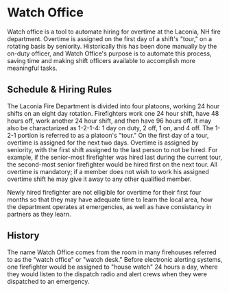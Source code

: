 # Watch Office

Watch office is a tool to automate hiring for overtime at the Laconia, NH fire department. Overtime is assigned on the first day of a shift's "tour," on a rotating basis by seniority. Historically this has been done manually by the on-duty officer, and Watch Office's purpose is to automate this process, saving time and making shift officers available to accomplish more meaningful tasks.


## Schedule & Hiring Rules

The Laconia Fire Department is divided into four platoons, working 24 hour shifts on an eight day rotation. Firefighters work one 24 hour shift, have 48 hours off, work another 24 hour shift, and then have 96 hours off. It may also be charactarized as 1-2-1-4: 1 day on duty, 2 off, 1 on, and 4 off. The 1-2-1 portion is referred to as a platoon's "tour." On the first day of a tour, overtime is assigned for the next two days. Overtime is assigned by seniority, with the first shift assigned to the last person to not be hired. For example, if the senior-most firefighter was hired last during the current tour, the second-most senior firefighter would be hired first on the next tour. All overtime is mandatory; if a member does not wish to work his assigned overtime shift he may give it away to any other qualified member.

Newly hired firefighter are not elligible for overtime for their first four months so that they may have adequate time to learn the local area, how the department operates at emergencies, as well as have consistancy in partners as they learn.


## History

The name Watch Office comes from the room in many firehouses referred to as the "watch office" or "watch desk." Before electronic alerting systems, one firefighter would be assigned to "house watch" 24 hours a day, where they would listen to the dispatch radio and alert crews when they were dispatched to an emergency.  
